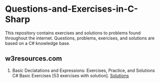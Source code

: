 # Questions-and-Exercises-in-C-Sharp
This repository contains exercises and solutions to problems found throughout the internet. Questions, problems, exercises, and solutions are based on a C# knowledge base.

## w3resources.com
1. Basic Declatations and Expressions: Exercises, Practice, and Solutions 
<br>C# Basic Exercises [53 exercises with solution]. <a href="https://www.google.com" target="_blank">Solutions</a>

